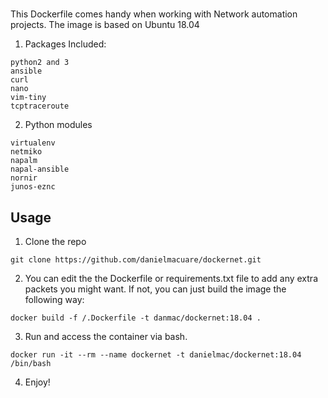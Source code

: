 # 

This Dockerfile comes handy when working with Network automation projects. The image is based on Ubuntu 18.04

1. Packages Included:

```
python2 and 3
ansible
curl
nano
vim-tiny
tcptraceroute
```


2. Python modules
```
virtualenv
netmiko
napalm
napal-ansible
nornir
junos-eznc
```

## Usage
1. Clone the repo

```
git clone https://github.com/danielmacuare/dockernet.git
```

2. You can edit the the Dockerfile or requirements.txt file to add any extra packets you might want. If not, you can just build the image the following way:

```
docker build -f /.Dockerfile -t danmac/dockernet:18.04 .
```

3. Run and access the container via bash.
```
docker run -it --rm --name dockernet -t danielmac/dockernet:18.04 /bin/bash
```

4. Enjoy!
